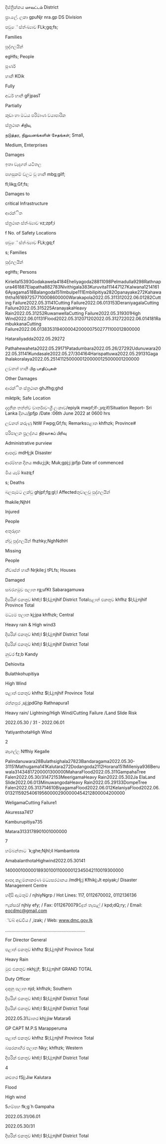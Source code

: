 දිස්ත්‍රික්කය மாவட்டம் District

ප්‍රා.ලේ. ලකා gpuNjr nra.gp DS Division

පවුේ ස්ත්‍ංඛ්‍යාව FLk;gq;fs;

Families

පුද්ගලයින්

egHfs; People

පූර්ණ

හානි KOik

Fully

අර්ධ හානි gFjpasT

Partially

කුඩා හා මධය පරිමාණ වයාපාරික

ස්ත්‍රථාන சிறிய,

நடுத்தர, நிறுவனங்களின் சேதங்கள்; Small,

Medium, Enterprises

Damages

ඉතා වැදගත් යටිතල

පහසුකම් වලට වූ හානි mbg;gilf;

fl;likg;Gf;fs;

Damages to

critical Infrastructure

ආරක්ිත

ස්ත්‍රථාන ස්ත්‍ංඛ්‍යාව vz;zpf;i

f No. of Safety Locations

පවුේ ස්ත්‍ංඛ්‍යාව FLk;gq;f

s; Families

පුද්ගලයින්

egHfs; Persons

Kiriella15393Godakawela4184Eheliyagoda28811098Pelmadulla9298Rathnapura461887Elapatha882783Nivithigala383Kuruvita111447127Kalwana12141616Ayagama518Balangoda151Imbulpe111Embilipitiya282Opanayake272Kahawaththa161697257710008600000Warakapola2022.05.311312022.06.01282Cutting Failure2022.05.31141Cutting Failure2022.06.013153DeraniyagalaCutting Failure2022.05.315225AranayakaHeavy Rain2022.05.31252RuwanwellaCutting Failure2022.05.319301High Wind2022.06.01131Flood2022.05.312071202022.05.312722022.06.014181RambukkanaCutting Failure2022.06.0138353194000042000007502771100012800000

Hataraliyadda2022.05.29272

Pathahewaheta2022.05.29171Patadumbara2022.05.26/27292Udunuwara2022.05.31141Kundasale2022.05.27/304164Harispattuwa2022.05.29131Gaga Ihalakoralaya2022.05.25141125000001200000125000001200000

ලවනත් හානි பிற பாதிப்புகள்

Other Damages

ආරක්ිත ස්ත්‍රථාන ghJfhg;ghd

miktplk; Safe Location

දදනික තත්ත්ව වාර්තාව-ශ්‍රී ලංකාව/epiyik mwpf;if-,yq;if/Situation Report- Sri Lanka දිනය/jpfjp /Date :06th June 2022 at 0600 hrs

ලවනත් කරුණු NtW Fwpg;Gf;fs; Remarksපළාත khfhzk; Province#

පරිපාලන ප්‍රලද්ශය நிர்வாகப் பிரிவு

Administrative purview

ආපදාව mdHj;jk Disaster

ආරම්භක දිනය mdu;j;jk; Muk;gpj;j jpfjp Date of commenced

මිය යෑම් kuzq;f

s; Deaths

බලපෑමට ලක්වු ghjpf;fg;gl;l Affectedතුවාලවු පුද්ගලයින්

fhakile;NjhH

Injured

People

අතුරුදහ

න්වූ පුද්ගලයින් fhzhky;NghNdhH

Missing

People

නිවාස්ත්‍ හානි Nrjkile;j tPLfs; Houses

Damaged

සබරගමුව පලාත rg;ufKt Sabaragamuwa

දිසරික් එකතුව khtl;l $l;Lj;njhif District Totalපළාත් ඵකතුව khfhz $l;Lj;njhif Province Total

මධ්‍යම පලාත kj;jpa khfhzk; Central

Heavy rain & High wind3

දිසරික් එකතුව khtl;l $l;Lj;njhif District Total

දිසරික් එකතුව khtl;l $l;Lj;njhif District Total

නුවර fz;b Kandy

Dehiovita

Bulathkohupitiya

High Wind

පළාත් ඵකතුව khfhz $l;Lj;njhif Province Total

රත්නපුර ,uj;jpdGhp Rathnapura1

Heavy rain/ Lightning/High Wind/Cutting Failure /Land Slide Risk

2022.05.30 / 31 - 2022.06.01

YatiyanthotaHigh Wind

2

කෑගල්ල Nffhiy Kegalle

Palindanuwara28Bulathsighala27823Bandaragama2022.05.30-31151Mathugama141Kalutara272Dodangoda2112Horana151Milleniya936Beruwala31434817200001300000MaharaFlood2022.05.311GampahaTree Falen2022.05.30/31472153MeerigamaHeavy Rain2022.05.302Ja ElaLand Slide2022.06.013MinuwangodaHeavy Rain2022.05.29133DompeTree Falen2022.05.313714610BiyagamaFlood2022.06.012KelaniyaFlood2022.06.0132115925406195600002900000454212800004200000

WeligamaCutting Failure1

Akuressa7417

Kamburupitiya735

Matara3133178901001000000

7

හම්බන්තාට `k;ghe;Njhl;il Hambantota

AmabalanthotaHighwind2022.05.30141

14000010000018930100110000012345042110019300000

ආපදා කළමනාකරණ මධ්‍යසරථානය /mdHj;j Kfhikj;Jt epiyak;/ Disaster Management Centre

හදිසි ඇමතුම් / njhiyNgrp / Hot Lines: 117, 0112670002, 0112136136

ෆැක්සර/ njhiy efy; / Fax: 0112670079විදුත් තැපැල් / kpd;dQ;ry; / Email: eocdmc@gmail.com

්වබ් අඩවිය / ,izak; / Web: www.dmc.gov.lk

……………………………………………………….

For Director General

පළාත් ඵකතුව khfhz $l;Lj;njhif Province Total

Heavy Rain

මුළු එකතුව nkhj;jf; $l;Lj;njhif GRAND TOTAL

Duty Officer

දකුනු පලාත njd; khfhzk; Southern

දිසරික් එකතුව khtl;l $l;Lj;njhif District Total

දිසරික් එකතුව khtl;l $l;Lj;njhif District Total

2022.05.31මාතර khj;jiw Matara6

GP CAPT M.P.S Marapperuma

පළාත් ඵකතුව khfhz $l;Lj;njhif Province Total

බසරනාහිර පලාත Nky; khfhzk; Western

දිසරික් එකතුව khtl;l $l;Lj;njhif District Total

4

කළුතර fSj;Jiw Kalutara

Flood

High wind

5ගම්පහ fk;g`h Gampaha

2022.05.31/06.01

2022.05.30/31

දිසරික් එකතුව khtl;l $l;Lj;njhif District Total